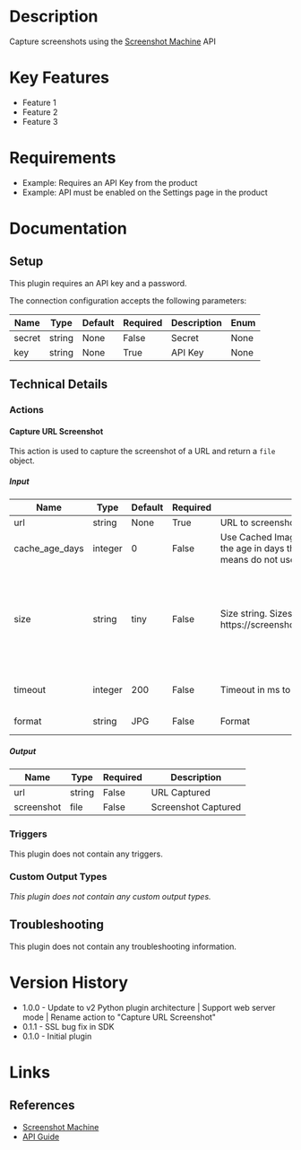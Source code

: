 # Description

Capture screenshots using the [Screenshot Machine](https://screenshotmachine.com/) API

# Key Features

* Feature 1
* Feature 2
* Feature 3

# Requirements

* Example: Requires an API Key from the product
* Example: API must be enabled on the Settings page in the product

# Documentation

## Setup

This plugin requires an API key and a password.

The connection configuration accepts the following parameters:

|Name|Type|Default|Required|Description|Enum|
|----|----|-------|--------|-----------|----|
|secret|string|None|False|Secret|None|
|key|string|None|True|API Key|None|

## Technical Details

### Actions

#### Capture URL Screenshot

This action is used to capture the screenshot of a URL and return a `file` object.

##### Input

|Name|Type|Default|Required|Description|Enum|
|----|----|-------|--------|-----------|----|
|url|string|None|True|URL to screenshot|None|
|cache_age_days|integer|0|False|Use Cached Image From X days ago. Enter in the age in days that will be accepted. 0 means do not use cache|[0, 1, 2, 3, 4, 5, 6, 7, 8, 9, 10, 11, 12, 13, 14]|
|size|string|tiny|False|Size string. Sizes are listed here\: https\://screenshotmachine.com/apiguide.php|['tiny', 'small', 'seminormal', 'normal', 'medium', 'large', 'extra_large', 'full', 'mobile_normal', 'mobile_full']|
|timeout|integer|200|False|Timeout in ms to wait for capture|[0, 200, 400, 600, 800, 1000]|
|format|string|JPG|False|Format|['JPG', 'PNG', 'GIF']|

##### Output

|Name|Type|Required|Description|
|----|----|--------|-----------|
|url|string|False|URL Captured|
|screenshot|file|False|Screenshot Captured|

### Triggers

This plugin does not contain any triggers.

### Custom Output Types

_This plugin does not contain any custom output types._

## Troubleshooting

This plugin does not contain any troubleshooting information.

# Version History

* 1.0.0 - Update to v2 Python plugin architecture | Support web server mode | Rename action to "Capture URL Screenshot"
* 0.1.1 - SSL bug fix in SDK
* 0.1.0 - Initial plugin

# Links

## References

* [Screenshot Machine](https://screenshotmachine.com/)
* [API Guide](https://screenshotmachine.com/apiguide.php)

